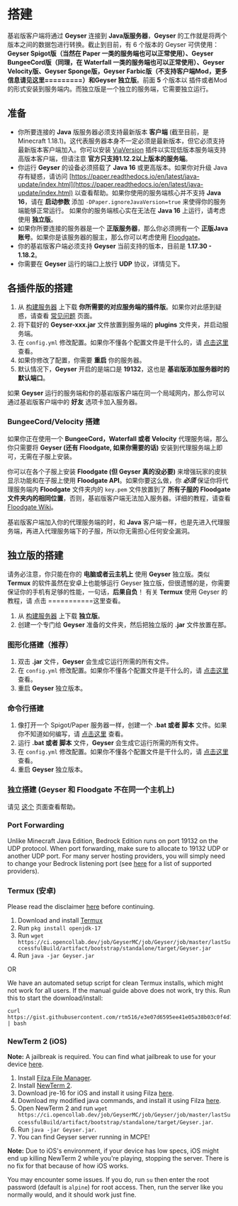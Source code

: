 # 搭建

基岩版客户端将通过 **Geyser** 连接到 **Java版服务器**，**Geyser** 的工作就是将两个版本之间的数据包进行转换。截止到目前，有 6 个版本的 Geyser 可供使用：**Geyser Spigot版（当然在 Paper 一类的服务端也可以正常使用）、Geyser BungeeCord版（同理，在 Waterfall 一类的服务端也可以正常使用）、Geyser Velocity版、Geyser Sponge版，Geyser Farbic版（不支持客户端Mod，更多信息请见这里=========）和Geyser 独立版**。前面 **5** 个版本以 插件或者Mod 的形式安装到服务端内。而独立版是一个独立的服务端，它需要独立运行。

## 准备

* 你所要连接的 **Java** 版服务器必须支持最新版本 **客户端** (截至目前，是 Minecraft 1.18.1)。这代表服务器本身不一定必须是最新版本，但它必须支持最新版本客户端加入。你可以安装 [ViaVersion](https://www.spigotmc.org/resources/viaversion.19254/) 插件以实现低版本服务端支持高版本客户端，但请注意 **官方只支持1.12.2以上版本的服务端**。
* 你运行 **Geyser** 的设备必须搭载了 **Java 16** 或更高版本。如果你对升级 Java 存有疑惑，请访问 [https://paper.readthedocs.io/en/latest/java-update/index.html](https://paper.readthedocs.io/en/latest/java-update/index.html) 以查看帮助。如果你使用的服务端核心并不支持 **Java 16**，请在 **启动参数** 添加 `-DPaper.ignoreJavaVersion=true` 来使得你的服务端能够正常运行。 如果你的服务端核心实在无法在 **Java 16** 上运行，请考虑使用 **独立版**。
* 如果你所要连接的服务器是一个 **正版服务器**，那么你必须拥有一个 **正版Java账号**。如果你是该服务器的服主，那么你可以考虑使用 [Floodgate](https://1686965528.gitbook.io/geyser-wiki/floodgate-wiki/)。
* 你的基岩版客户端必须支持 **Geyser** 当前支持的版本，目前是 **1.17.30 - 1.18.2**。
* 你需要在 **Geyser** 运行的端口上放行 **UDP** 协议，详情见下。

## 各插件版的搭建

1. 从 [构建服务器](https://ci.opencollab.dev/job/Geyser/job/master/) 上下载 **你所需要的对应服务端的插件版**。如果你对此感到疑惑，请查看 [常见问题](https://1686965528.gitbook.io/geyser-wiki/user-guide/chang-jian-wen-ti) 页面。
2. 将下载好的 **Geyser-xxx.jar** 文件放置到服务端的 **plugins** 文件夹，并启动服务端。
3. 在 `config.yml` 修改配置。如果你不懂各个配置文件是干什么的，请 [点击这里](../li-jie-pei-zhi.md) 查看。
4. 如果你修改了配置，你需要 **重启** 你的服务器。
5. 默认情况下，**Geyser** 开启的是端口是 **19132**，这也是 **基岩版添加服务器时的默认端口**。

如果 **Geyser** 运行的服务端和你的基岩版客户端在同一个局域网内，那么你可以通过基岩版客户端中的 **好友** 选项卡加入服务器。

### BungeeCord/Velocity 搭建

如果你正在使用一个 **BungeeCord，Waterfall 或者 Velocity** 代理服务端，那么你只需要将 **Geyser (还有 Floodgate, 如果你需要的话)** 安装到代理服务端上即可，无需在子服上安装。

你可以在各个子服上安装 **Floodgate (但 Geyser 真的没必要)** 来增强玩家的皮肤显示功能和在子服上使用 **Floodgate API**。如果你要这么做，你 _**必须**_ 保证你将代理服务端内 **Floodgate** 文件夹内的 `key.pem` 文件放置到了 **所有子服的 Floodgate 文件夹内的相同位置**，否则，基岩版客户端无法加入服务器。详细的教程，请查看 [Floodgate Wiki](broken-reference)。

基岩版客户端加入你的代理服务端的时，和 **Java** 客户端一样，也是先进入代理服务端，再进入代理服务端下的子服，所以你无需担心任何安全漏洞。

## 独立版的搭建

请务必注意，你只能在你的 **电脑或者云主机上** 使用 **Geyser** 独立版。类似**Termux** 的软件虽然在安卓上也能够运行 Geyser 独立版，但很遗憾的是，你需要保证你的手机有足够的性能，一句话，**后果自负**！ 有关 **Termux** 使用 Geyser 的教程，请 点击 ===========这里查看。

1. 从 [构建服务器](https://ci.opencollab.dev/job/Geyser/job/master/) 上下载 **独立版**。
2. 创建一个专门给 **Geyser** 准备的文件夹，然后把独立版的 **.jar** 文件放置在那。

### 图形化搭建（推荐）

1. 双击 **.jar** 文件，**Geyser** 会生成它运行所需的所有文件。
2. 在 `config.yml` 修改配置。如果你不懂各个配置文件是干什么的，请 [点击这里](../li-jie-pei-zhi.md) 查看。
3. 重启 **Geyser** 独立版本。

### 命令行搭建

1. 像打开一个 Spigot/Paper 服务器一样，创建一个 **.bat 或者 脚本** 文件。如果你不知道如何编写，请 [点击这里](bian-xie-qi-dong-jiao-ben.md) 查看。
2. 运行 **.bat 或者 脚本** 文件，**Geyser** 会生成它运行所需的所有文件。
3. 在 `config.yml` 修改配置。如果你不懂各个配置文件是干什么的，请 [点击这里](../li-jie-pei-zhi.md) 查看。
4. 重启 **Geyser** 独立版本。

### 独立搭建 (Geyser 和 Floodgate 不在同一个主机上)

请见 [这个](broken-reference) 页面查看帮助。

### Port Forwarding

Unlike Minecraft Java Edition, Bedrock Edition runs on port 19132 on the UDP protocol. When port forwarding, make sure to allocate to 19132 UDP or another UDP port. For many server hosting providers, you will simply need to change your Bedrock listening port (see [here](https://github.com/GeyserMC/Geyser/wiki/Supported-Hosting-Providers) for a list of supported providers).

### Termux (安卓)

Please read the disclaimer [here](https://github.com/GeyserMC/Geyser/wiki/Setup#standalone-setup) before continuing.

1. Download and install [Termux](https://termux.com)
2. Run `pkg install openjdk-17`
3. Run `wget https://ci.opencollab.dev/job/GeyserMC/job/Geyser/job/master/lastSuccessfulBuild/artifact/bootstrap/standalone/target/Geyser.jar`
4. Run `java -jar Geyser.jar`

OR

We have an automated setup script for clean Termux installs, which might not work for all users. If the manual guide above does not work, try this. Run this to start the download/install:

```
curl https://gist.githubusercontent.com/rtm516/e3e07d6595ee41e05a38b03c0f4d7a80/raw/install.sh | bash
```

### NewTerm 2 (iOS)

**Note:** A jailbreak is required. You can find what jailbreak to use for your device [here](https://docs.google.com/spreadsheets/d/11DABHIIqwYQKj1L83AK9ywk\_hYMjEkcaxpIg6phbTf0/edit?usp=sharing).

1. Install [Filza File Manager](http://cydia.saurik.com/package/com.tigisoftware.filza/).
2. Install [NewTerm 2](https://chariz.com/get/newterm).
3. Download jre-16 for iOS and install it using Filza [here](https://github.com/PojavLauncherTeam/PojavLauncher\_iOS/releases/download/v16-openjdk/openjdk-16-jre\_16.0.0+git20201217.8383f41-2\_iphoneos-arm.deb).
4. Download my modified java commands, and install it using Filza [here](https://cdn.discordapp.com/attachments/558829512633090048/834014323755319306/com.letschill.java\_0.1\_iphoneos-arm.deb).
5. Open NewTerm 2 and run `wget https://ci.opencollab.dev/job/GeyserMC/job/Geyser/job/master/lastSuccessfulBuild/artifact/bootstrap/standalone/target/Geyser.jar`.
6. Run `java -jar Geyser.jar`.
7. You can find Geyser server running in MCPE!

**Note:** Due to iOS's environment, if your device has low specs, iOS might end up killing NewTerm 2 while you're playing, stopping the server. There is no fix for that because of how iOS works.

You may encounter some issues. If you do, run `su` then enter the root password (default is `alpine`) for root access. Then, run the server like you normally would, and it should work just fine.
